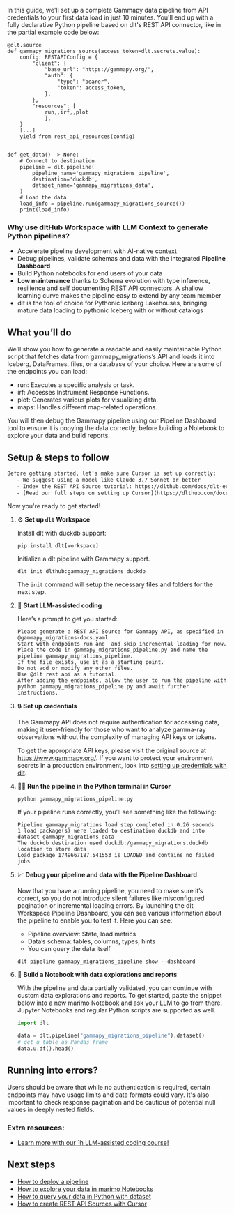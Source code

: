 In this guide, we'll set up a complete Gammapy data pipeline from API credentials to your first data load in just 10 minutes. You'll end up with a fully declarative Python pipeline based on dlt's REST API connector, like in the partial example code below:

```python-outcome
@dlt.source
def gammapy_migrations_source(access_token=dlt.secrets.value):
    config: RESTAPIConfig = {
        "client": {
            "base_url": "https://gammapy.org/",
            "auth": {
                "type": "bearer",
                "token": access_token,
            },
        },
        "resources": [
            run,,irf,,plot
            ],
    }
    [...]
    yield from rest_api_resources(config)


def get_data() -> None:
    # Connect to destination
    pipeline = dlt.pipeline(
        pipeline_name='gammapy_migrations_pipeline',
        destination='duckdb',
        dataset_name='gammapy_migrations_data', 
    )
    # Load the data
    load_info = pipeline.run(gammapy_migrations_source())
    print(load_info) 
```

### Why use dltHub Workspace with LLM Context to generate Python pipelines?

- Accelerate pipeline development with AI-native context
- Debug pipelines, validate schemas and data with the integrated **Pipeline Dashboard**
- Build Python notebooks for end users of your data
- **Low maintenance** thanks to Schema evolution with type inference, resilience and self documenting REST API connectors. A shallow learning curve makes the pipeline easy to extend by any team member
- dlt is the tool of choice for Pythonic Iceberg Lakehouses, bringing mature data loading to pythonic Iceberg with or without catalogs

## What you’ll do

We’ll show you how to generate a readable and easily maintainable Python script that fetches data from gammapy_migrations’s API and loads it into Iceberg, DataFrames, files, or a database of your choice. Here are some of the endpoints you can load:

- run: Executes a specific analysis or task.
- irf: Accesses Instrument Response Functions.
- plot: Generates various plots for visualizing data.
- maps: Handles different map-related operations.

You will then debug the Gammapy pipeline using our Pipeline Dashboard tool to ensure it is copying the data correctly, before building a Notebook to explore your data and build reports.

## Setup & steps to follow

```default
Before getting started, let's make sure Cursor is set up correctly:
   - We suggest using a model like Claude 3.7 Sonnet or better
   - Index the REST API Source tutorial: https://dlthub.com/docs/dlt-ecosystem/verified-sources/rest_api/ and add it to context as **@dlt rest api**
   - [Read our full steps on setting up Cursor](https://dlthub.com/docs/dlt-ecosystem/llm-tooling/cursor-restapi#23-configuring-cursor-with-documentation)
```

Now you're ready to get started!

1. ⚙️ **Set up `dlt` Workspace**
    
    Install dlt with duckdb support:
    ```shell
    pip install dlt[workspace]
    ```

    Initialize a dlt pipeline with Gammapy support.
    ```shell
    dlt init dlthub:gammapy_migrations duckdb
    ```

    The `init` command will setup the necessary files and folders for the next step.
    
2. 🤠 **Start LLM-assisted coding**
    
    Here’s a prompt to get you started:
    
    ```prompt
    Please generate a REST API Source for Gammapy API, as specified in @gammapy_migrations-docs.yaml 
    Start with endpoints run and  and skip incremental loading for now. 
    Place the code in gammapy_migrations_pipeline.py and name the pipeline gammapy_migrations_pipeline. 
    If the file exists, use it as a starting point. 
    Do not add or modify any other files. 
    Use @dlt rest api as a tutorial. 
    After adding the endpoints, allow the user to run the pipeline with python gammapy_migrations_pipeline.py and await further instructions.
    ```

    
3. 🔒 **Set up credentials** 
    
    The Gammapy API does not require authentication for accessing data, making it user-friendly for those who want to analyze gamma-ray observations without the complexity of managing API keys or tokens.
    
    To get the appropriate API keys, please visit the original source at https://www.gammapy.org/.
    If you want to protect your environment secrets in a production environment, look into [setting up credentials with dlt](https://dlthub.com/docs/walkthroughs/add_credentials).
    
4. 🏃‍♀️ **Run the pipeline in the Python terminal in Cursor**
    
    ```shell
    python gammapy_migrations_pipeline.py
    ```
    
    If your pipeline runs correctly, you’ll see something like the following:
    
    ```shell
    Pipeline gammapy_migrations load step completed in 0.26 seconds
    1 load package(s) were loaded to destination duckdb and into dataset gammapy_migrations_data
    The duckdb destination used duckdb:/gammapy_migrations.duckdb location to store data
    Load package 1749667187.541553 is LOADED and contains no failed jobs
    ```
    
5. 📈 **Debug your pipeline and data with the Pipeline Dashboard**

    Now that you have a running pipeline, you need to make sure it’s correct, so you do not introduce silent failures like misconfigured pagination or incremental loading errors. By launching the dlt Workspace Pipeline Dashboard, you can see various information about the pipeline to enable you to test it. Here you can see:
    - Pipeline overview: State, load metrics
    - Data’s schema: tables, columns, types, hints
    - You can query the data itself
    
    ```shell
    dlt pipeline gammapy_migrations_pipeline show --dashboard
    ```
    
6. 🐍 **Build a Notebook with data explorations and reports**

    With the pipeline and data partially validated, you can continue with custom data explorations and reports. To get started, paste the snippet below into a new marimo Notebook and ask your LLM to go from there. Jupyter Notebooks and regular Python scripts are supported as well.

    
    ```python
    import dlt

   data = dlt.pipeline("gammapy_migrations_pipeline").dataset()
   # get u table as Pandas frame
   data.u.df().head()
    ```

## Running into errors?

Users should be aware that while no authentication is required, certain endpoints may have usage limits and data formats could vary. It's also important to check response pagination and be cautious of potential null values in deeply nested fields.

### Extra resources:

- [Learn more with our 1h LLM-assisted coding course!](https://www.youtube.com/watch?v=GGid70rnJuM)

## Next steps

- [How to deploy a pipeline](https://dlthub.com/docs/walkthroughs/deploy-a-pipeline)
- [How to explore your data in marimo Notebooks](https://dlthub.com/docs/general-usage/dataset-access/marimo)
- [How to query your data in Python with dataset](https://dlthub.com/docs/general-usage/dataset-access/dataset)
- [How to create REST API Sources with Cursor](https://dlthub.com/docs/dlt-ecosystem/llm-tooling/cursor-restapi)